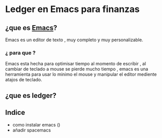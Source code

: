 # Ledger en Emacs para finanzas

## ¿que es [Emacs](https://www.gnu.org/software/emacs/)?

Emacs es un editor de texto , muy completo y muy personalizable. 

### ¿ para que ?

Emacs esta hecha para optimisar tiempo al momento de escribir , al cambiar de teclado a mouse se pierde mucho tiempo , emacs es una herramienta para usar lo minimo el mouse y manipular el editor mediente atajos de teclado. 

## ¿que es ledger? 

## Indice

- como instalar emacs ()
- añadir spacemacs
